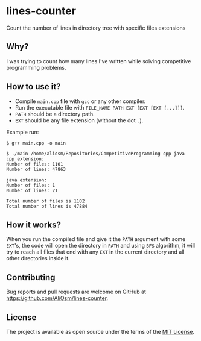 # lines-counter
Count the number of lines in directory tree with specific files extensions

## Why?

I was trying to count how many lines I've written while solving competitive programming problems.

## How to use it?

- Compile `main.cpp` file with `gcc` or any other compiler.
- Run the executable file with `FILE_NAME PATH EXT [EXT [EXT [...]]]`.
- `PATH` should be a directory path.
- `EXT` should be any file extension (without the dot `.`).

Example run:

```
$ g++ main.cpp -o main

$ ./main /home/aliosm/Repositories/CompetitiveProgramming cpp java
cpp extension:
Number of files: 1101
Number of lines: 47863

java extension:
Number of files: 1
Number of lines: 21

Total number of files is 1102
Total number of lines is 47884
```

## How it works?

When you run the compiled file and give it the `PATH` argument with some `EXT`'s, the code will open the directory in `PATH` and using `BFS` algorithm, it will try to reach all files that end with any `EXT` in the current directory and all other directories inside it.

## Contributing
Bug reports and pull requests are welcome on GitHub at https://github.com/AliOsm/lines-counter.

## License
The project is available as open source under the terms of the [MIT License](https://opensource.org/licenses/MIT).
